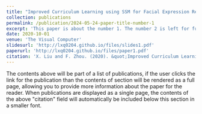 ```yaml
---
title: "Improved Curriculum Learning using SSM for Facial Expression Recognition"
collection: publications
permalink: /publication/2024-05-24-paper-title-number-1
excerpt: 'This paper is about the number 1. The number 2 is left for future work.'
date: 2020-10-01
venue: 'The Visual Computer'
slidesurl: 'http://lxq0204.github.io/files/slides1.pdf'
paperurl: 'http://lxq0204.github.io/files/paper1.pdf'
citation: 'X. Liu and F. Zhou. (2020). &quot;Improved Curriculum Learning using SSM for Facial Expression Recognition.&quot; <i>The Visual Computer</i>. 36: 1635-1649.'
---
```


The contents above will be part of a list of publications, if the user clicks the link for the publication than the contents of section will be rendered as a full page, allowing you to provide more information about the paper for the reader. When publications are displayed as a single page, the contents of the above "citation" field will automatically be included below this section in a smaller font.
